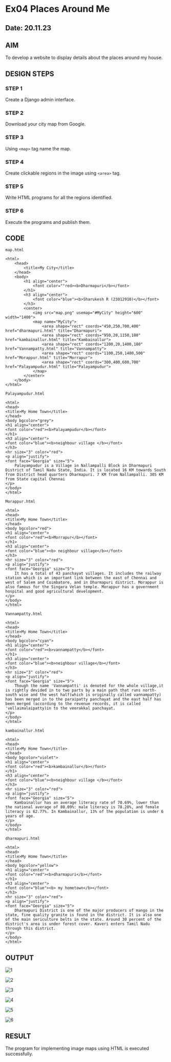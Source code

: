 # Ex04 Places Around Me
## Date: 20.11.23

## AIM
To develop a website to display details about the places around my house.

## DESIGN STEPS

### STEP 1
Create a Django admin interface.

### STEP 2
Download your city map from Google.

### STEP 3
Using ```<map>``` tag name the map.

### STEP 4
Create clickable regions in the image using ```<area>``` tag.

### STEP 5
Write HTML programs for all the regions identified.

### STEP 6
Execute the programs and publish them.

## CODE
```
map.html

<html>
    <head>
        <title>My City</title>
    </head>
    <body>
        <h1 align="center">
            <font color=""red><b>Dharmapuri</b></font>
        </h1>
        <h3 align="center">
            <font color="blue"><b>Sharukesh R (23012910)</b></font>
        </h3>
        <center>
            <img src="map.png" usemap="#MyCity" height="600" width="1400">
            <map name="MyCity">
                <area shape="rect" coords="450,250,700,400" href="dharmapuri.html" title="Dharmapuri">
                <area shape="rect" coords="950,20,1150,180" href="kambainallur.html" title="Kambainallur">
                <area shape="rect" coords="1200,20,1400,180" href="Vannampatty.html" title="Vannampatty">
                <area shape="rect" coords="1100,250,1400,500" href="Morappur.html" title="Morrapur">
                <area shape="rect" coords="300,400,600,700" href="Palayampudur.html" title="Palayampudur">
            </map>
        </center>
    </body>
</html>

Palayampudur.html

<html>
<head>
<title>My Home Town</title>
</head>
<body bgcolor="grey">
<h1 align="center">
<font color="red"><b>Palayampudur</b></font>
</h1>
<h3 align="center">
<font color="blue"><b>neighbour village </b></font>
</h3>
<hr size="3" color="red">
<p align="justify">
<font face="Georgia" size="5">
    Palayampudur is a Village in Nallampalli Block in Dharmapuri District of Tamil Nadu State, India. It is located 16 KM towards South from District head quarters Dharmapuri. 7 KM from Nallampalli. 305 KM from State capital Chennai
</p>
</body>
</html>

Morappur.html

<html>
<head>
<title>My Home Town</title>
</head>
<body bgcolor="red">
<h1 align="center">
<font color="red"><b>Morrapur</b></font>
</h1>
<h3 align="center">
<font color="blue"><b> neighbour village</b></font>
</h3>
<hr size="3" color="red">
<p align="justify">
<font face="Georgia" size="5">
    It has a total of 43 panchayat villages. It includes the railway station which is an important link between the east of Chennai and west of Salem and Coimbatore, and in Dharmapuri district. Morappur is also famous for the Singara Velan temple. Morappur has a government hospital and good agricultural development.
</p>
</body>
</html>

Vannampatty.html

<html>
<head>
<title>My Home Town</title>
</head>
<body bgcolor="cyan">
<h1 align="center">
<font color="red"><b>vannampatty</b></font>
</h1>
<h3 align="center">
<font color="blue"><b>neighbour village</b></font>
</h3>
<hr size="3" color="red">
<p align="justify">
<font face="Georgia" size="5">
    Though the name 'Vannampatti' is denoted for the whole village,it is rightly devided in to two parts by a main path that runs north-south wise and the west half(which is originally called vannampatty) has been merged in to the paraipatty panchayat and the east half has been merged (according to the revenue records, it is called 'vellaimalaipatty)in to the veerakkal panchayat.
</p>
</body>
</html>

kambainallur.html

<html>
<head>
<title>My Home Town</title>
</head>
<body bgcolor="violet">
<h1 align="center">
<font color="red"><b>kambainallur</b></font>
</h1>
<h3 align="center">
<font color="blue"><b>neighbour village </b></font>
</h3>
<hr size="3" color="red">
<p align="justify">
<font face="Georgia" size="5">
    Kambainallur has an average literacy rate of 70.69%, lower than the national average of 80.09%: male literacy is 78.28%, and female literacy is 62.77%. In Kambainallur, 13% of the population is under 6 years of age.
</p>
</body>
</html>

dharmapuri.html

<html>
<head>
<title>My Home Town</title>
</head>
<body bgcolor="yellow">
<h1 align="center">
<font color="red"><b>dharmapuri</b></font>
</h1>
<h3 align="center">
<font color="blue"><b> my hometown</b></font>
</h3>
<hr size="3" color="red">
<p align="justify">
<font face="Georgia" size="5">
    Dharmapuri District is one of the major producers of mango in the state, fine quality granite is found in the district. It is also one of the main sericulture belts in the state. Around 30 percent of the district's area is under forest cover. Kaveri enters Tamil Nadu through this district.
</p>
</body>
</html>

```


## OUTPUT


![1](https://github.com/SHARUKESHR/NearMe/assets/144870484/4d042189-73eb-400d-a3e6-4cfb229ef970)

![2](https://github.com/SHARUKESHR/NearMe/assets/144870484/cf642604-41ae-4b11-bb8a-a69810975599)

![3](https://github.com/SHARUKESHR/NearMe/assets/144870484/383a431b-67de-4963-af37-a3e5c2c0a43a)

![4](https://github.com/SHARUKESHR/NearMe/assets/144870484/5b41a4cd-ae3a-439d-8d80-9e4b315473ec)

![5](https://github.com/SHARUKESHR/NearMe/assets/144870484/f469357f-c7df-4ff1-93b0-1164fc03bc3d)


![6](https://github.com/SHARUKESHR/NearMe/assets/144870484/60c5160e-691a-43c8-902f-19b0fec477c1)














## RESULT
The program for implementing image maps using HTML is executed successfully.
